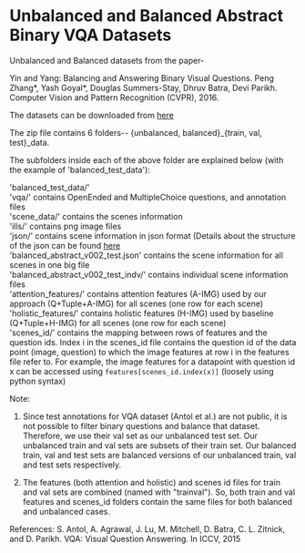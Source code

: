# Unbalanced and Balanced Abstract Binary VQA Datasets

Unbalanced and Balanced datasets from the paper- 

Yin and Yang: Balancing and Answering Binary Visual Questions.
Peng Zhang\*, Yash Goyal\*, Douglas Summers-Stay, Dhruv Batra, Devi Parikh.
Computer Vision and Pattern Recognition (CVPR), 2016.

The datasets can be downloaded from [here](https://computing.ece.vt.edu/~ygoyal/binaryVQA_dataset/binaryVQA_dataset.zip)

The zip file contains 6 folders-- {unbalanced, balanced}_{train, val, test}_data.

The subfolders inside each of the above folder are explained below (with the example of 'balanced_test_data'):

'balanced_test_data/' <br />
    'vqa/' contains OpenEnded and MultipleChoice questions, and annotation files <br />
    'scene_data/' contains the scenes information <br />
        'ills/' contains png image files <br />
        'json/' contains scene information in json format (Details about the structure of the json can be found [here](https://github.com/VT-vision-lab/abstract_scenes_v002#scene-json-format) <br />
            'balanced_abstract_v002_test.json' contains the scene information for all scenes in one big file <br />
            'balanced_abstract_v002_test_indv/' contains individual scene information files <br />
    'attention_features/' contains attention features (A-IMG) used by our approach (Q+Tuple+A-IMG) for all scenes (one row for each scene) <br />
    'holistic_features/' contains holistic features (H-IMG) used by baseline (Q+Tuple+H-IMG) for all scenes (one row for each scene) <br />
    'scenes_id/' contains the mapping between rows of features and the question ids. Index i in the scenes_id file contains the question id of the data point (image, question) to which the image features at row i in the features file refer to. For example, the image features for a datapoint with question id x can be accessed using `features[scenes_id.index(x)]` (loosely using python syntax) <br />




Note:

1. Since test annotations for VQA dataset (Antol et al.) are not public, it is not possible to filter binary questions and balance that dataset. Therefore, we use their val set as our unbalanced test set. Our unbalanced train and val sets are subsets of their train set. Our balanced train, val and test sets are balanced versions of our unbalanced train, val and test sets respectively.

2. The features (both attention and holistic) and scenes id files for train and val sets are combined (named with "trainval"). So, both train and val features and scenes_id folders contain the same files for both balanced and unbalanced cases.



References:
S. Antol, A. Agrawal, J. Lu, M. Mitchell, D. Batra, C. L. Zitnick, and D. Parikh. VQA: Visual Question Answering. In ICCV, 2015
